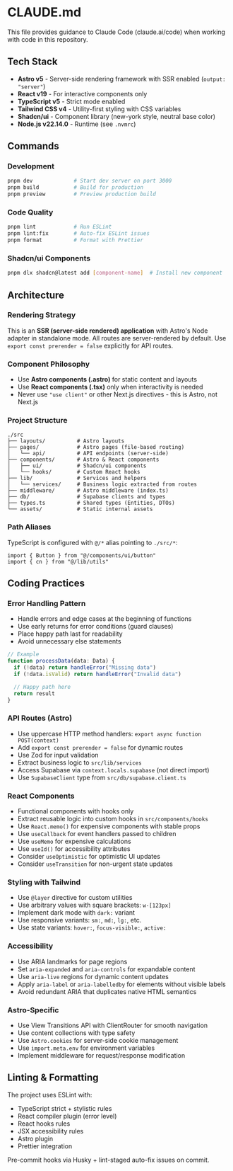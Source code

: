 # CLAUDE.md

This file provides guidance to Claude Code (claude.ai/code) when working with code in this repository.

## Tech Stack

- **Astro v5** - Server-side rendering framework with SSR enabled (`output: "server"`)
- **React v19** - For interactive components only
- **TypeScript v5** - Strict mode enabled
- **Tailwind CSS v4** - Utility-first styling with CSS variables
- **Shadcn/ui** - Component library (new-york style, neutral base color)
- **Node.js v22.14.0** - Runtime (see `.nvmrc`)

## Commands

### Development
```bash
pnpm dev             # Start dev server on port 3000
pnpm build           # Build for production
pnpm preview         # Preview production build
```

### Code Quality
```bash
pnpm lint            # Run ESLint
pnpm lint:fix        # Auto-fix ESLint issues
pnpm format          # Format with Prettier
```

### Shadcn/ui Components
```bash
pnpm dlx shadcn@latest add [component-name]  # Install new component
```

## Architecture

### Rendering Strategy
This is an **SSR (server-side rendered) application** with Astro's Node adapter in standalone mode. All routes are server-rendered by default. Use `export const prerender = false` explicitly for API routes.

### Component Philosophy
- Use **Astro components (.astro)** for static content and layouts
- Use **React components (.tsx)** only when interactivity is needed
- Never use `"use client"` or other Next.js directives - this is Astro, not Next.js

### Project Structure
```
./src
├── layouts/          # Astro layouts
├── pages/            # Astro pages (file-based routing)
│   └── api/          # API endpoints (server-side)
├── components/       # Astro & React components
│   ├── ui/           # Shadcn/ui components
│   └── hooks/        # Custom React hooks
├── lib/              # Services and helpers
│   └── services/     # Business logic extracted from routes
├── middleware/       # Astro middleware (index.ts)
├── db/               # Supabase clients and types
├── types.ts          # Shared types (Entities, DTOs)
└── assets/           # Static internal assets
```

### Path Aliases
TypeScript is configured with `@/*` alias pointing to `./src/*`:
```tsx
import { Button } from "@/components/ui/button"
import { cn } from "@/lib/utils"
```

## Coding Practices

### Error Handling Pattern
- Handle errors and edge cases at the beginning of functions
- Use early returns for error conditions (guard clauses)
- Place happy path last for readability
- Avoid unnecessary else statements

```typescript
// Example
function processData(data: Data) {
  if (!data) return handleError("Missing data")
  if (!data.isValid) return handleError("Invalid data")

  // Happy path here
  return result
}
```

### API Routes (Astro)
- Use uppercase HTTP method handlers: `export async function POST(context)`
- Add `export const prerender = false` for dynamic routes
- Use Zod for input validation
- Extract business logic to `src/lib/services`
- Access Supabase via `context.locals.supabase` (not direct import)
- Use `SupabaseClient` type from `src/db/supabase.client.ts`

### React Components
- Functional components with hooks only
- Extract reusable logic into custom hooks in `src/components/hooks`
- Use `React.memo()` for expensive components with stable props
- Use `useCallback` for event handlers passed to children
- Use `useMemo` for expensive calculations
- Use `useId()` for accessibility attributes
- Consider `useOptimistic` for optimistic UI updates
- Consider `useTransition` for non-urgent state updates

### Styling with Tailwind
- Use `@layer` directive for custom utilities
- Use arbitrary values with square brackets: `w-[123px]`
- Implement dark mode with `dark:` variant
- Use responsive variants: `sm:`, `md:`, `lg:`, etc.
- Use state variants: `hover:`, `focus-visible:`, `active:`

### Accessibility
- Use ARIA landmarks for page regions
- Set `aria-expanded` and `aria-controls` for expandable content
- Use `aria-live` regions for dynamic content updates
- Apply `aria-label` or `aria-labelledby` for elements without visible labels
- Avoid redundant ARIA that duplicates native HTML semantics

### Astro-Specific
- Use View Transitions API with ClientRouter for smooth navigation
- Use content collections with type safety
- Use `Astro.cookies` for server-side cookie management
- Use `import.meta.env` for environment variables
- Implement middleware for request/response modification

## Linting & Formatting

The project uses ESLint with:
- TypeScript strict + stylistic rules
- React compiler plugin (error level)
- React hooks rules
- JSX accessibility rules
- Astro plugin
- Prettier integration

Pre-commit hooks via Husky + lint-staged auto-fix issues on commit.
